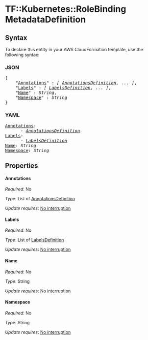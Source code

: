 # TF::Kubernetes::RoleBinding MetadataDefinition

## Syntax

To declare this entity in your AWS CloudFormation template, use the following syntax:

### JSON

<pre>
{
    "<a href="#annotations" title="Annotations">Annotations</a>" : <i>[ <a href="annotationsdefinition.md">AnnotationsDefinition</a>, ... ]</i>,
    "<a href="#labels" title="Labels">Labels</a>" : <i>[ <a href="labelsdefinition.md">LabelsDefinition</a>, ... ]</i>,
    "<a href="#name" title="Name">Name</a>" : <i>String</i>,
    "<a href="#namespace" title="Namespace">Namespace</a>" : <i>String</i>
}
</pre>

### YAML

<pre>
<a href="#annotations" title="Annotations">Annotations</a>: <i>
      - <a href="annotationsdefinition.md">AnnotationsDefinition</a></i>
<a href="#labels" title="Labels">Labels</a>: <i>
      - <a href="labelsdefinition.md">LabelsDefinition</a></i>
<a href="#name" title="Name">Name</a>: <i>String</i>
<a href="#namespace" title="Namespace">Namespace</a>: <i>String</i>
</pre>

## Properties

#### Annotations

_Required_: No

_Type_: List of <a href="annotationsdefinition.md">AnnotationsDefinition</a>

_Update requires_: [No interruption](https://docs.aws.amazon.com/AWSCloudFormation/latest/UserGuide/using-cfn-updating-stacks-update-behaviors.html#update-no-interrupt)

#### Labels

_Required_: No

_Type_: List of <a href="labelsdefinition.md">LabelsDefinition</a>

_Update requires_: [No interruption](https://docs.aws.amazon.com/AWSCloudFormation/latest/UserGuide/using-cfn-updating-stacks-update-behaviors.html#update-no-interrupt)

#### Name

_Required_: No

_Type_: String

_Update requires_: [No interruption](https://docs.aws.amazon.com/AWSCloudFormation/latest/UserGuide/using-cfn-updating-stacks-update-behaviors.html#update-no-interrupt)

#### Namespace

_Required_: No

_Type_: String

_Update requires_: [No interruption](https://docs.aws.amazon.com/AWSCloudFormation/latest/UserGuide/using-cfn-updating-stacks-update-behaviors.html#update-no-interrupt)

